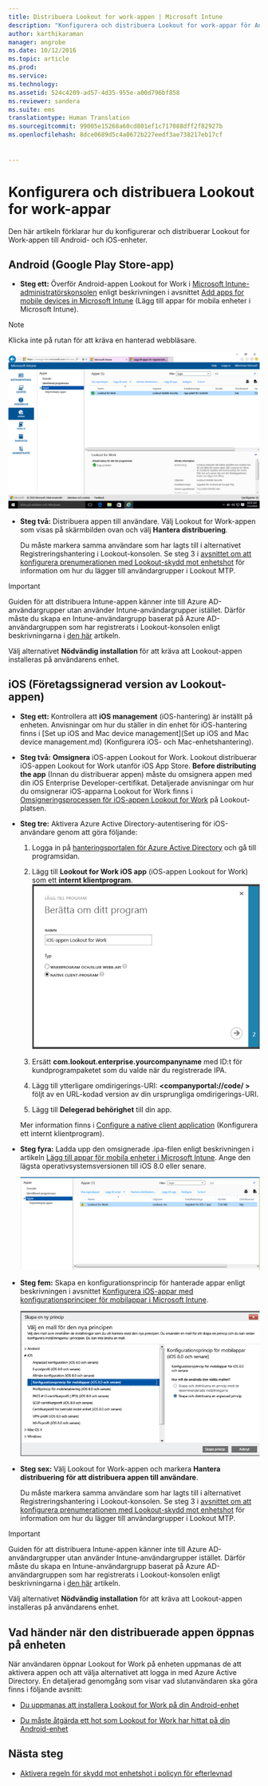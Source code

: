 ```yaml
---
title: Distribuera Lookout for work-appen | Microsoft Intune
description: "Konfigurera och distribuera Lookout for work-appar för Android."
author: karthikaraman
manager: angrobe
ms.date: 10/12/2016
ms.topic: article
ms.prod: 
ms.service: 
ms.technology: 
ms.assetid: 524c4209-ad57-4d35-955e-a00d796bf858
ms.reviewer: sandera
ms.suite: ems
translationtype: Human Translation
ms.sourcegitcommit: 99005e15268a60cd801ef1c717088dff2f82927b
ms.openlocfilehash: 8dce0689d5c4a0672b227eedf3ae738217eb17cf


---
```


# Konfigurera och distribuera Lookout for work-appar
Den här artikeln förklarar hur du konfigurerar och distribuerar Lookout for Work-appen till Android- och iOS-enheter.

## Android (Google Play Store-app)

* **Steg ett:** Överför Android-appen Lookout for Work i [Microsoft Intune-administratörskonsolen](https://manage.microsoft.com) enligt beskrivningen i avsnittet [Add apps for mobile devices in Microsoft Intune](https://docs.microsoft.com/en-us/intune/deploy-use/add-apps-for-mobile-devices-in-microsoft-intune) (Lägg till appar för mobila enheter i Microsoft Intune).
>[!NOTE]
> Klicka inte på rutan för att kräva en hanterad webbläsare.

![Skärmbild av appsidan i Intune-konsolen som visar Lookout for work-apparna i listan](../media/mtp/lookout-app-listed-intune-console.png)

* **Steg två:** Distribuera appen till användare. Välj Lookout for Work-appen som visas på skärmbilden ovan och välj **Hantera distribuering**.

  Du måste markera samma användare som har lagts till i alternativet Registreringshantering i Lookout-konsolen.  Se steg 3 i [avsnittet om att konfigurera prenumerationen med Lookout-skydd mot enhetshot](set-up-your-subscription-with-lookout-mtp#configure-your-subscription-with-lookout-mtp) för information om hur du lägger till användargrupper i Lookout MTP.
>[!IMPORTANT]
> Guiden för att distribuera Intune-appen känner inte till Azure AD-användargrupper utan använder Intune-användargrupper istället. Därför måste du skapa en Intune-användargrupp baserat på Azure AD-användargruppen som har registrerats i Lookout-konsolen enligt beskrivningarna i [den här](plan-your-user-and-device-groups.md) artikeln.

Välj alternativet **Nödvändig installation** för att kräva att Lookout-appen installeras på användarens enhet.


## iOS (Företagssignerad version av Lookout-appen)

* **Steg ett:** Kontrollera att **iOS management** (iOS-hantering) är inställt på enheten. Anvisningar om hur du ställer in din enhet för iOS-hantering finns i [Set up iOS and Mac device management](Set up iOS and Mac device management.md) (Konfigurera iOS- och Mac-enhetshantering).

* **Steg två:** **Omsignera** iOS-appen Lookout for Work. Lookout distribuerar iOS-appen Lookout for Work utanför iOS App Store. **Before distributing the app** (Innan du distribuerar appen) måste du omsignera appen med din iOS Enterprise Developer-certifikat. Detaljerade anvisningar om hur du omsignerar iOS-apparna Lookout for Work finns i [Omsigneringsprocessen för iOS-appen Lookout for Work](https://personal.support.lookout.com/hc/en-us/articles/114094038714) på Lookout-platsen.


* **Steg tre:** Aktivera Azure Active Directory-autentisering för iOS-användare genom att göra följande:
  1.  Logga in på [hanteringsportalen för Azure Active Directory](https://manage.windowsazure.com) och gå till programsidan.
  2.  Lägg till **Lookout for Work iOS app** (iOS-appen Lookout for Work) som ett **internt klientprogram**.
  ![Skärmbild av dialogrutan Lägg till appar med alternativet för interna klientprogram](../media/mtp/aad-add-app.png)
  
  3. Ersätt **com.lookout.enterprise.yourcompanyname** med ID:t för kundprogrampaketet som du valde när du registrerade IPA.
  4.  Lägg till ytterligare omdirigerings-URI: **&lt;companyportal://code/ >** följt av en URL-kodad version av din ursprungliga omdirigerings-URI.
  5.  Lägg till **Delegerad behörighet** till din app.

  Mer information finns i [Configure a native client application](https://azure.microsoft.com/en-us/documentation/articles/app-service-mobile-how-to-configure-active-directory-authentication/#optional-configure-a-native-client-application) (Konfigurera ett internt klientprogram).


* **Steg fyra:** Ladda upp den omsignerade .ipa-filen enligt beskrivningen i artikeln [Lägg till appar för mobila enheter i Microsoft Intune](https://docs.microsoft.com/en-us/intune/deploy-use/add-apps-for-mobile-devices-in-microsoft-intune). Ange den lägsta operativsystemsversionen till iOS 8.0 eller senare.

  ![Skärmbild av sidan appar i Intune-administratörskonsolen där Lookout for Work-appen visas i listan över appar](../media/mtp/ios-app-uploaded-intune.png)

* **Steg fem:** Skapa en konfigurationsprincip för hanterade appar enligt beskrivningen i avsnittet [Konfigurera iOS-appar med konfigurationsprinciper för mobilappar i Microsoft Intune](https://docs.microsoft.com/en-us/intune/deploy-use/configure-ios-apps-with-mobile-app-configuration-policies-in-microsoft-intune).

  ![skärmbild av guiden skapa en ny princip med appkonfigurationsprincipen för iOS 8.0 eller senare markerad](../media/mtp/ios-app-config.png)

* **Steg sex:** Välj Lookout for Work-appen och markera **Hantera distribuering** **för att distribuera appen till användare**.

  Du måste markera samma användare som har lagts till i alternativet Registreringshantering i Lookout-konsolen.  Se steg 3 i [avsnittet om att konfigurera prenumerationen med Lookout-skydd mot enhetshot](set-up-your-subscription-with-lookout-mtp#configure-your-subscription-with-lookout-mtp) för information om hur du lägger till användargrupper i Lookout MTP.
>[!IMPORTANT]
> Guiden för att distribuera Intune-appen känner inte till Azure AD-användargrupper utan använder Intune-användargrupper istället. Därför måste du skapa en Intune-användargrupp baserat på Azure AD-användargruppen som har registrerats i Lookout-konsolen enligt beskrivningarna i [den här](plan-your-user-and-device-groups.md) artikeln.

Välj alternativet **Nödvändig installation** för att kräva att Lookout-appen installeras på användarens enhet.

## Vad händer när den distribuerade appen öppnas på enheten




När användaren öppnar Lookout for Work på enheten uppmanas de att aktivera appen och att välja alternativet att logga in med Azure Active Directory. En detaljerad genomgång som visar vad slutanvändaren ska göra finns i följande avsnitt:

* [Du uppmanas att installera Lookout for Work på din Android-enhet](http://docs.microsoft.com/intune/enduser/you-are-prompted-to-install-lookout-for-work-android)

* [Du måste åtgärda ett hot som Lookout for Work har hittat på din Android-enhet](http://docs.microsoft.com/intune/enduser/you-need-to-resolve-a-threat-found-by-lookout-for-work-android)

## Nästa steg
* [Aktivera regeln för skydd mot enhetshot i policyn för efterlevnad](enable-device-threat-protection-rule-in-compliance-policy.md)



<!--HONumber=Oct16_HO2-->


